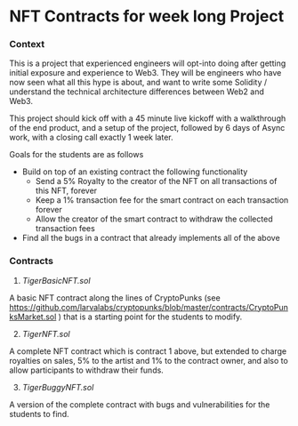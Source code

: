 # NFT Contracts for week long Project

### Context
This is a project that experienced engineers will opt-into doing after getting initial exposure and experience to Web3. They will be engineers who have now seen what all this hype is about, and want to write some Solidity / understand the technical architecture differences between Web2 and Web3.

This project should kick off with a 45 minute live kickoff with a walkthrough of the end product, and a setup of the project, followed by 6 days of Async work, with a closing call exactly 1 week later.

Goals for the students are as follows

- Build on top of an existing contract the following functionality
  - Send a 5% Royalty to the creator of the NFT on all transactions of this NFT, forever
  - Keep a 1% transaction fee for the smart contract on each transaction forever
  - Allow the creator of the smart contract to withdraw the collected transaction fees
 - Find all the bugs in a contract that already implements all of the above
 
### Contracts

1. _TigerBasicNFT.sol_ 

  A basic NFT contract along the lines of CryptoPunks (see https://github.com/larvalabs/cryptopunks/blob/master/contracts/CryptoPunksMarket.sol ) that is a starting point for the students to modify.

2. _TigerNFT.sol_ 
  
  A complete NFT contract which is contract 1 above, but extended to charge royalties on sales, 5% to the artist and 1% to the contract owner, and also to allow participants to withdraw their funds.

3. _TigerBuggyNFT.sol_

  A version of the complete contract with bugs and vulnerabilities for the students to find.
 
